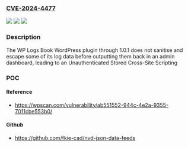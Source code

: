 ### [CVE-2024-4477](https://cve.mitre.org/cgi-bin/cvename.cgi?name=CVE-2024-4477)
![](https://img.shields.io/static/v1?label=Product&message=WP%20Logs%20Book&color=blue)
![](https://img.shields.io/static/v1?label=Version&message=n%2Fa&color=blue)
![](https://img.shields.io/static/v1?label=Vulnerability&message=CWE-79%20Cross-Site%20Scripting%20(XSS)&color=brighgreen)

### Description

The WP Logs Book WordPress plugin through 1.0.1 does not sanitise and escape some of its log data before outputting them back in an admin dashboard, leading to an Unauthenticated Stored Cross-Site Scripting

### POC

#### Reference
- https://wpscan.com/vulnerability/ab551552-944c-4e2a-9355-7011cbe553b0/

#### Github
- https://github.com/fkie-cad/nvd-json-data-feeds

